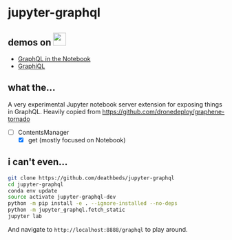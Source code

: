 # jupyter-graphql

## demos on <img src="https://mybinder.org/static/logo.svg?v=f9f0d927b67cc9dc99d788c822ca21c0" height="30px"/>

- [GraphQL in the Notebook][]
- [GraphiQL][]

## what the...

A very experimental Jupyter notebook server extension for exposing things in
GraphQL. Heavily copied from https://github.com/dronedeploy/graphene-tornado

- [ ] ContentsManager
  - [x] get (mostly focused on Notebook)

## i can't even...

```bash
git clone https://github.com/deathbeds/jupyter-graphql
cd jupyter-graphql
conda env update
source activate jupyter-graphql-dev
python -m pip install -e . --ignore-installed --no-deps
python -m jupyter_graphql.fetch_static
jupyter lab
```

And navigate to `http://localhost:8888/graphql` to play around.

[graphql in the notebook]: https://mybinder.org/v2/gh/deathbeds/jupyter-graphql/master?urlpath=lab/tree/notebooks/gql.ipynb
[graphiql]: https://mybinder.org/v2/gh/deathbeds/jupyter-graphql/master?urlpath=graphql
